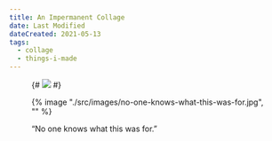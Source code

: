 ```yaml
---
title: An Impermanent Collage
date: Last Modified
dateCreated: 2021-05-13
tags:
  - collage
  - things-i-made
---
```

<figure>

{# ![](images/no-one-knows-what-this-was-for.jpg) #}

{% image "./src/images/no-one-knows-what-this-was-for.jpg", "" %}

<figcaption>

“No one knows what this was for.”

</figcaption>

</figure>
